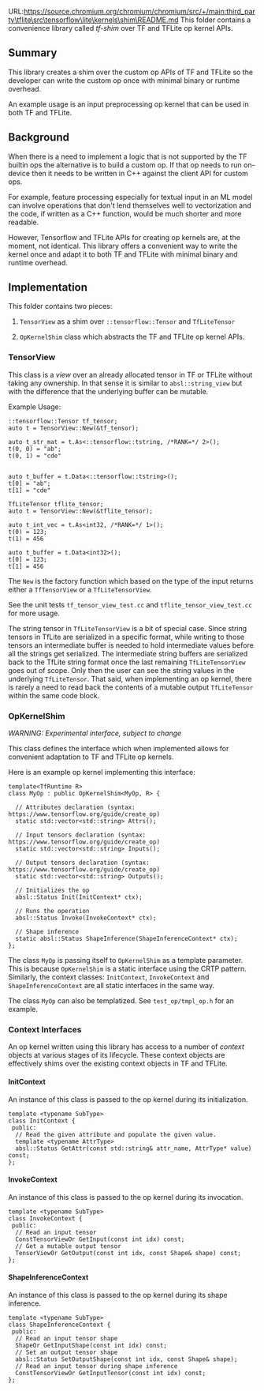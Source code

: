 URL:https://source.chromium.org/chromium/chromium/src/+/main:third_party\tflite\src\tensorflow\lite\kernels\shim\README.md
This folder contains a convenience library called *tf-shim* over TF and TFLite
op kernel APIs.

## Summary

This library creates a shim over the custom op APIs of TF and TFLite so the
developer can write the custom op once with minimal binary or runtime overhead.

An example usage is an input preprocessing op kernel that can be used in
both TF and TFLite.

## Background

When there is a need to implement a logic that is not supported by the TF
builtin ops the alternative is to build a custom op. If that op needs to
run on-device then it needs to be written in C++ against the client API for
custom ops.

For example, feature processing especially for textual input in an ML model
can involve operations that don't lend themselves well to vectorization and the
code, if written as a C++ function, would be much shorter and more readable.

However, Tensorflow and TFLite APIs for creating op kernels are, at the moment,
not identical. This library offers a convenient way to write the kernel once and
adapt it to both TF and TFLite with minimal binary and runtime overhead.

## Implementation

This folder contains two pieces:

1.  `TensorView` as a shim over `::tensorflow::Tensor` and `TfLiteTensor`

2.  `OpKernelShim` class which abstracts the TF and TFLite op kernel APIs.

### TensorView

This class is a *view* over an already allocated tensor in TF or TFLite without
taking any ownership. In that sense it is similar to `absl::string_view` but with
the difference that the underlying buffer can be mutable.

Example Usage:

```
::tensorflow::Tensor tf_tensor;
auto t = TensorView::New(&tf_tensor);

auto t_str_mat = t.As<::tensorflow::tstring, /*RANK=*/ 2>();
t(0, 0) = "ab";
t(0, 1) = "cde"


auto t_buffer = t.Data<::tensorflow::tstring>();
t[0] = "ab";
t[1] = "cde"
```

```
TfLiteTensor tflite_tensor;
auto t = TensorView::New(&tflite_tensor);

auto t_int_vec = t.As<int32, /*RANK=*/ 1>();
t(0) = 123;
t(1) = 456

auto t_buffer = t.Data<int32>();
t[0] = 123;
t[1] = 456
```

The `New` is the factory function which based on the type of the input returns
either a `TfTensorView` or a `TfLiteTensorView`.

See the unit tests `tf_tensor_view_test.cc` and `tflite_tensor_view_test.cc` for
more usage.

The string tensor in `TfLiteTensorView` is a bit of special case. Since string
tensors in TfLite are serialized in a specific format, while writing to those
tensors an intermediate buffer is needed to hold intermediate values before all
the strings get serialized. The intermediate string buffers are serialized back
to the TfLite string format once the last remaining `TfLiteTensorView` goes out
of scope. Only then the user can see the string values in the underlying
`TfLiteTensor`. That said, when implementing an op kernel, there is rarely a
need to read back the contents of a mutable output `TfLiteTensor` within the
same code block.

### OpKernelShim

*WARNING: Experimental interface, subject to change*

This class defines the interface which when implemented allows for convenient
adaptation to TF and TFLite op kernels.

Here is an example op kernel implementing this interface:

```
template<TfRuntime R>
class MyOp : public OpKernelShim<MyOp, R> {

  // Attributes declaration (syntax: https://www.tensorflow.org/guide/create_op)
  static std::vector<std::string> Attrs();

  // Input tensors declaration (syntax: https://www.tensorflow.org/guide/create_op)
  static std::vector<std::string> Inputs();

  // Output tensors declaration (syntax: https://www.tensorflow.org/guide/create_op)
  static std::vector<std::string> Outputs();

  // Initializes the op
  absl::Status Init(InitContext* ctx);

  // Runs the operation
  absl::Status Invoke(InvokeContext* ctx);

  // Shape inference
  static absl::Status ShapeInference(ShapeInferenceContext* ctx);
};
```

The class `MyOp` is passing itself to `OpKernelShim` as a template parameter.
This is because `OpKernelShim` is a static interface using the CRTP pattern.
Similarly, the context classes: `InitContext`, `InvokeContext` and
`ShapeInferenceContext` are all static interfaces in the same way.

The class `MyOp` can also be templatized. See `test_op/tmpl_op.h` for an
example.

### Context Interfaces

An op kernel written using this library has access to a number of *context*
objects at various stages of its lifecycle. These context objects are
effectively shims over the existing context objects in TF and TFLite.

#### InitContext
An instance of this class is passed to the op kernel during its initialization.

```
template <typename SubType>
class InitContext {
 public:
  // Read the given attribute and populate the given value.
  template <typename AttrType>
  absl::Status GetAttr(const std::string& attr_name, AttrType* value) const;
};
```

#### InvokeContext
An instance of this class is passed to the op kernel during its invocation.

```
template <typename SubType>
class InvokeContext {
 public:
  // Read an input tensor
  ConstTensorViewOr GetInput(const int idx) const;
  // Get a mutable output tensor
  TensorViewOr GetOutput(const int idx, const Shape& shape) const;
};
```

#### ShapeInferenceContext
An instance of this class is passed to the op kernel during its shape inference.

```
template <typename SubType>
class ShapeInferenceContext {
 public:
  // Read an input tensor shape
  ShapeOr GetInputShape(const int idx) const;
  // Set an output tensor shape
  absl::Status SetOutputShape(const int idx, const Shape& shape);
  // Read an input tensor during shape inference
  ConstTensorViewOr GetInputTensor(const int idx) const;
};
```
